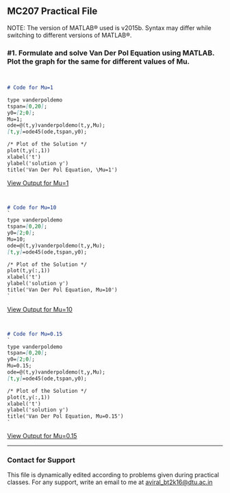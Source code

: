 ## MC207 Practical File

NOTE: The version of MATLAB® used is v2015b. Syntax may differ while switching to different versions of MATLAB®.


### #1. Formulate and solve Van Der Pol Equation using MATLAB. Plot the graph for the same for different values of Mu. 


```markdown


# Code for Mu=1

type vanderpoldemo 
tspan=[0,20]; 
y0=[2;0]; 
Mu=1; 
ode=@(t,y)vanderpoldemo(t,y,Mu); 
[t,y]=ode45(ode,tspan,y0);

/* Plot of the Solution */
plot(t,y(:,1)) 
xlabel('t') 
ylabel('solution y') 
title('Van Der Pol Equation, \Mu=1')

```
[View Output for Mu=1](https://user-images.githubusercontent.com/21241570/29624967-107157d6-8848-11e7-8743-be74b7b60c58.jpg) 



```markdown


# Code for Mu=10
`
type vanderpoldemo 
tspan=[0,20]; 
y0=[2;0]; 
Mu=10; 
ode=@(t,y)vanderpoldemo(t,y,Mu); 
[t,y]=ode45(ode,tspan,y0);

/* Plot of the Solution */
plot(t,y(:,1)) 
xlabel('t') 
ylabel('solution y') 
title('Van Der Pol Equation, Mu=10')
`
```
[View Output for Mu=10](https://user-images.githubusercontent.com/21241570/29624973-15ab18f4-8848-11e7-89f9-e86f0cb3dec8.jpg)



```markdown


# Code for Mu=0.15
`
type vanderpoldemo 
tspan=[0,20]; 
y0=[2;0]; 
Mu=0.15; 
ode=@(t,y)vanderpoldemo(t,y,Mu); 
[t,y]=ode45(ode,tspan,y0);

/* Plot of the Solution */
plot(t,y(:,1)) 
xlabel('t') 
ylabel('solution y') 
title('Van Der Pol Equation, Mu=0.15')
`
```
[View Output for Mu=0.15](https://user-images.githubusercontent.com/21241570/29624936-00c6dba8-8848-11e7-8cdc-ffe88975fa9e.jpg)

<hr>


### Contact for Support

This file is dynamically edited according to problems given during practical classes. For any support, write an email to me at [aviral_bt2k16@dtu.ac.in](aviral_bt2k16@dtu.ac.in)
